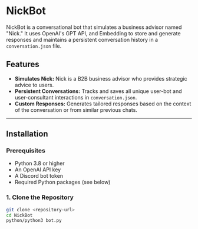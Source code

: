 # NickBot

NickBot is a conversational bot that simulates a business advisor named "Nick." It uses OpenAI's GPT API, and Embedding to store and generate responses and maintains a persistent conversation history in a `conversation.json` file.

## Features

- **Simulates Nick:** Nick is a B2B business advisor who provides strategic advice to users.
- **Persistent Conversations:** Tracks and saves all unique user-bot and user-consultant interactions in `conversation.json`.
- **Custom Responses:** Generates tailored responses based on the context of the conversation or from similar previous chats.

---

## Installation

### Prerequisites

- Python 3.8 or higher
- An OpenAI API key
- A Discord bot token
- Required Python packages (see below)

### 1. Clone the Repository

```bash
git clone <repository-url>
cd NickBot
python/python3 bot.py
